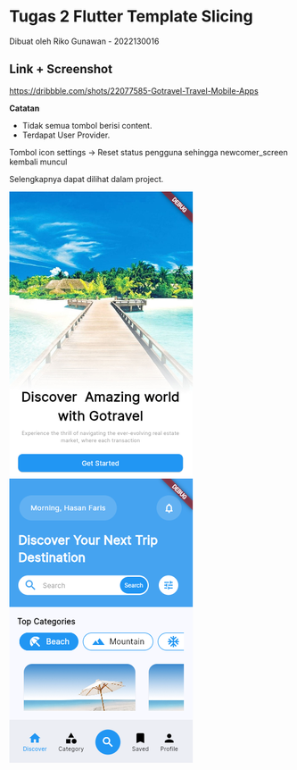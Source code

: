 # Tugas 2 Flutter Template Slicing 

Dibuat oleh Riko Gunawan - 2022130016

## Link + Screenshot

https://dribbble.com/shots/22077585-Gotravel-Travel-Mobile-Apps

**Catatan**

- Tidak semua tombol berisi content.
- Terdapat User Provider.

Tombol icon settings -> Reset status pengguna sehingga newcomer_screen kembali muncul

Selengkapnya dapat dilihat dalam project.

![Preview Project](/assets/newcomer_screen.png)
![Preview Project](/assets/main_screen.png)


